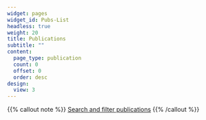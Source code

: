 ```yaml
---
widget: pages
widget_id: Pubs-List
headless: true
weight: 20
title: Publications
subtitle: ""
content:
  page_type: publication
  count: 0
  offset: 0
  order: desc
design:
  view: 3
---
```


{{% callout note %}}
[Search and filter publications](./publication/)
{{% /callout %}}
